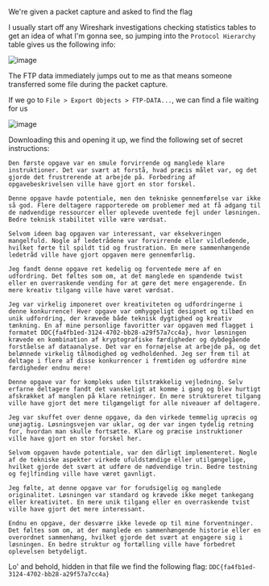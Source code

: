 We're given a packet capture and asked to find the flag

I usually start off any Wireshark investigations checking statistics tables to get an idea of what I'm gonna see, so jumping into the `Protocol Hierarchy` table gives us the following info:


![image](https://github.com/Jacob-Hegy/Cybermesterskaberne-2024-Write-Ups/assets/85857129/f97850e7-20ff-49bd-a32f-dbcb4b2d31c0)


The FTP data immediately jumps out to me as that means someone transferred some file during the packet capture.

If we go to `File > Export Objects > FTP-DATA...`, we can find a file waiting for us


![image](https://github.com/Jacob-Hegy/Cybermesterskaberne-2024-Write-Ups/assets/85857129/54ac9b7e-05df-4594-be22-b77fce1e3a52)


Downloading this and opening it up, we find the following set of secret instructions:
```
Den første opgave var en smule forvirrende og manglede klare instruktioner. Det var svært at forstå, hvad præcis målet var, og det gjorde det frustrerende at arbejde på. Forbedring af opgavebeskrivelsen ville have gjort en stor forskel.

Denne opgave havde potentiale, men den tekniske gennemførelse var ikke så god. Flere deltagere rapporterede om problemer med at få adgang til de nødvendige ressourcer eller oplevede uventede fejl under løsningen. Bedre teknisk stabilitet ville være værdsat.

Selvom ideen bag opgaven var interessant, var eksekveringen mangelfuld. Nogle af ledetrådene var forvirrende eller vildledende, hvilket førte til spildt tid og frustration. En mere sammenhængende ledetråd ville have gjort opgaven mere gennemførlig.

Jeg fandt denne opgave ret kedelig og forventede mere af en udfordring. Det føltes som om, at det manglede en spændende twist eller en overraskende vending for at gøre det mere engagerende. En mere kreativ tilgang ville have været værdsat.

Jeg var virkelig imponeret over kreativiteten og udfordringerne i denne konkurrence! Hver opgave var omhyggeligt designet og tilbød en unik udfordring, der krævede både teknisk dygtighed og kreativ tænkning. En af mine personlige favoritter var opgaven med flagget i formatet DDC{fa4fb1ed-3124-4702-bb28-a29f57a7cc4a}, hvor løsningen krævede en kombination af kryptografiske færdigheder og dybdegående forståelse af dataanalyse. Det var en fornøjelse at arbejde på, og det belønnede virkelig tålmodighed og vedholdenhed. Jeg ser frem til at deltage i flere af disse konkurrencer i fremtiden og udfordre mine færdigheder endnu mere!

Denne opgave var for kompleks uden tilstrækkelig vejledning. Selv erfarne deltagere fandt det vanskeligt at komme i gang og blev hurtigt afskrækket af manglen på klare retninger. En mere struktureret tilgang ville have gjort det mere tilgængeligt for alle niveauer af deltagere.

Jeg var skuffet over denne opgave, da den virkede temmelig upræcis og unøjagtig. Løsningsvejen var uklar, og der var ingen tydelig retning for, hvordan man skulle fortsætte. Klare og præcise instruktioner ville have gjort en stor forskel her.

Selvom opgaven havde potentiale, var den dårligt implementeret. Nogle af de tekniske aspekter virkede ufuldstændige eller utilgængelige, hvilket gjorde det svært at udføre de nødvendige trin. Bedre testning og fejlfinding ville have været gavnligt.

Jeg følte, at denne opgave var for forudsigelig og manglede originalitet. Løsningen var standard og krævede ikke meget tankegang eller kreativitet. En mere unik tilgang eller en overraskende tvist ville have gjort det mere interessant.

Endnu en opgave, der desværre ikke levede op til mine forventninger. Det føltes som om, at der manglede en sammenhængende historie eller en overordnet sammenhæng, hvilket gjorde det svært at engagere sig i løsningen. En bedre struktur og fortælling ville have forbedret oplevelsen betydeligt.
```
Lo' and behold, hidden in that file we find the following flag: `DDC{fa4fb1ed-3124-4702-bb28-a29f57a7cc4a}`
